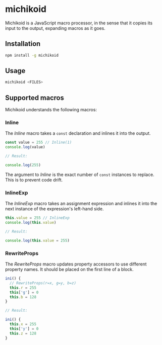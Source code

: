 # michikoid

Michikoid is a JavaScript macro processor, in the sense that it copies its input to the output, expanding macros as it goes.

## Installation

```sh
npm install -g michikoid
```

## Usage

```sh
michikoid <FILES>
```

## Supported macros

Michikoid understands the following macros:

### Inline

The *Inline* macro takes a `const` declaration and inlines it into the output.

```js
const value = 255 // Inline(1)
console.log(value)

// Result:

console.log(255)
```

The argument to *Inline* is the exact number of `const` instances to replace. This is to prevent code drift.

### InlineExp

The *InlineExp* macro takes an assignment expression and inlines it into the next instance of the expression's left-hand side.
<!-- The *InlineExp* macro replaces the next occurrence of the left-hand side of an assignment expression with the expression itself. -->

```js
this.value = 255 // InlineExp
console.log(this.value)

// Result:

console.log(this.value = 255)
```

### RewriteProps

The *RewriteProps* macro updates property accessors to use different property names. It should be placed on the first line of a block.

```js
ini() {
  // RewriteProps(r=x, g=y, b=z)
  this.r = 255
  this['g'] = 0
  this.b = 128
}

// Result:

ini() {
  this.x = 255
  this['y'] = 0
  this.z = 128
}
```
